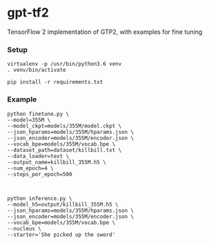 # gpt-tf2
TensorFlow 2 implementation of GTP2, with examples for fine tuning


### Setup

```
virtualenv -p /usr/bin/python3.6 venv
. venv/bin/activate

pip install -r requirements.txt
```



### Example

```
python finetune.py \
--model=355M \
--model_ckpt=models/355M/model.ckpt \
--json_hparams=models/355M/hparams.json \
--json_encoder=models/355M/encoder.json \
--vocab_bpe=models/355M/vocab.bpe \
--dataset_path=dataset/killbill.txt \
--data_loader=text \
--output_name=killbill_355M.h5 \
--num_epoch=4 \
--steps_per_epoch=500



python inference.py \
--model_h5=output/killbill_355M.h5 \
--json_hparams=models/355M/hparams.json \
--json_encoder=models/355M/encoder.json \
--vocab_bpe=models/355M/vocab.bpe \
--nucleus \
--starter='She picked up the sword'

```